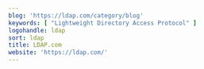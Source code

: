 ```yaml
---
blog: 'https://ldap.com/category/blog'
keywords: [ "Lightweight Directory Access Protocol" ]
logohandle: ldap
sort: ldap
title: LDAP.com
website: 'https://ldap.com/'
---
```

